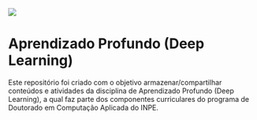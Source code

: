 <img src="https://www.cognex.com/library/media/blogs/deep-learning-blogs/2019/neural-network-large.jfif"  />

# Aprendizado Profundo (Deep Learning)
Este repositório foi criado com o objetivo armazenar/compartilhar conteúdos e atividades da disciplina de Aprendizado Profundo (Deep Learning), a qual faz parte dos componentes curriculares do programa de Doutorado em Computação Aplicada do INPE.

